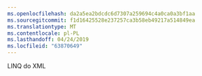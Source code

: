 ```yaml
---
ms.openlocfilehash: da2a5ea2bdcdc6d7307a259694c4a0ca0a3bf1aa
ms.sourcegitcommit: f1d16425528e237257ca3b58eb49217a514849ea
ms.translationtype: MT
ms.contentlocale: pl-PL
ms.lasthandoff: 04/24/2019
ms.locfileid: "63870649"
---
```

LINQ do XML